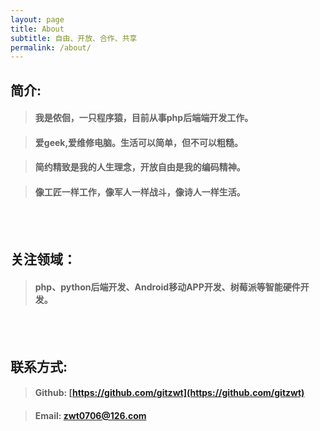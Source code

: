 ```yaml
---
layout: page
title: About
subtitle: 自由、开放、合作、共享
permalink: /about/
---
```


## 简介:

>#### 我是侬佪，一只程序猿，目前从事php后端端开发工作。

>#### 爱geek,爱维修电脑。生活可以简单，但不可以粗糙。

>#### 简约精致是我的人生理念，开放自由是我的编码精神。

>#### 像工匠一样工作，像军人一样战斗，像诗人一样生活。

<br><br>

## 关注领域：

>#### php、python后端开发、Android移动APP开发、树莓派等智能硬件开发。

<br><br>

## 联系方式:

>#### Github: [https://github.com/gitzwt](https://github.com/gitzwt)

>#### Email: [zwt0706@126.com](zwt0706@126.com)



